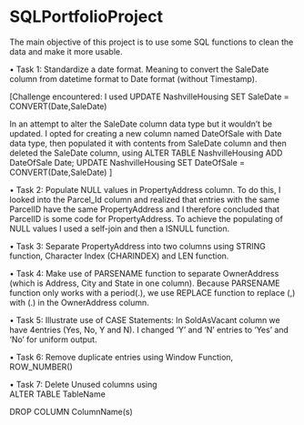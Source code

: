 # SQLPortfolioProject

The main objective of this project is to use some SQL functions to clean the data and make it more usable.

•	Task 1:  Standardize a date format. Meaning to convert the SaleDate column from datetime format to Date format (without Timestamp).

[Challenge encountered: I used UPDATE NashvilleHousing
SET SaleDate = CONVERT(Date,SaleDate)

In an attempt to alter the SaleDate column data type but it wouldn’t be updated. I opted for creating a new column named DateOfSale with Date data type, then populated it with contents from SaleDate column and then deleted the SaleDate column, using
ALTER TABLE NashvilleHousing
ADD DateOfSale Date;
UPDATE NashvilleHousing
SET DateOfSale = CONVERT(Date,SaleDate)
]

•	Task 2: Populate NULL values in PropertyAddress column. To do this, I looked into the Parcel_Id column and realized that entries with the same ParcelID have the same PropertyAddress and I therefore concluded that ParcelID is some code for PropertyAddress. To achieve the populating of NULL values I used a self-join and then a ISNULL function.

•	Task 3: Separate PropertyAddress into two columns using STRING function, Character Index (CHARINDEX) and LEN function.

•	Task 4: Make use of PARSENAME function to separate OwnerAddress (which is Address, City and State in one column). Because PARSENAME function only works with a period(.), we use REPLACE function to replace (,) with (.)  in the OwnerAddress column. 

•	Task 5: Illustrate use of CASE Statements: In SoldAsVacant column we have 4entries (Yes, No, Y and N). I changed ‘Y’ and ‘N’ entries to ‘Yes’ and ‘No’ for uniform output.

•	Task 6: Remove duplicate entries using Window Function, ROW_NUMBER()

•	Task 7: Delete Unused columns using    
ALTER TABLE TableName

DROP COLUMN ColumnName(s)

